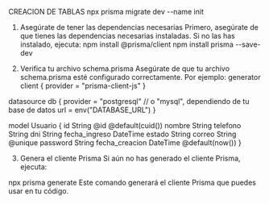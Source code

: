 CREACION DE TABLAS
 npx prisma migrate dev --name init

1. Asegúrate de tener las dependencias necesarias
Primero, asegúrate de que tienes las dependencias necesarias instaladas. Si no las has instalado, ejecuta:
npm install @prisma/client
npm install prisma --save-dev

2. Verifica tu archivo schema.prisma
Asegúrate de que tu archivo schema.prisma esté configurado correctamente. Por ejemplo:
generator client {
  provider = "prisma-client-js"
}

datasource db {
  provider = "postgresql" // o "mysql", dependiendo de tu base de datos
  url      = env("DATABASE_URL")
}

model Usuario {
  id   String   @id @default(cuid())
  nombre       String
  telefono     String
  dni          String
  fecha_ingreso DateTime
  estado       String
  correo       String   @unique
  password     String
  fecha_creacion DateTime @default(now())
}

 3. Genera el cliente Prisma
Si aún no has generado el cliente Prisma, ejecuta:

npx prisma generate
Este comando generará el cliente Prisma que puedes usar en tu código.
